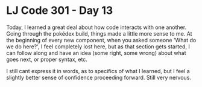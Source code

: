 # LJ Code 301 - Day 13

Today, I learned a great deal about how code interacts with one another. Going through the pokédex build, things made a little more sense to me. At the beginning of every new component, when you asked someone 'What do we do here?', I feel completely lost here, but as that section gets started, I can follow along and have an idea (some right, some wrong) about what goes next, or proper syntax, etc.

I still cant express it in words, as to specifics of what I learned, but I feel a slightly better sense of confidence proceeding forward. Still very nervous.
